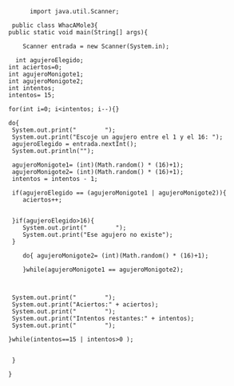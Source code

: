 
          import java.util.Scanner;

     public class WhacAMole3{
   	public static void main(String[] args){
		
		Scanner entrada = new Scanner(System.in);

	  int agujeroElegido;
    int aciertos=0;
    int agujeroMonigote1;
    int agujeroMonigote2;
    int intentos; 
    intentos= 15;

    for(int i=0; i<intentos; i--){}
    
    do{
     System.out.print("        ");
     System.out.print("Escoje un agujero entre el 1 y el 16: ");
     agujeroElegido = entrada.nextInt();
     System.out.println("");
 
     agujeroMonigote1= (int)(Math.random() * (16)+1);
     agujeroMonigote2= (int)(Math.random() * (16)+1);
     intentos = intentos - 1;

     if(agujeroElegido == (agujeroMonigote1 | agujeroMonigote2)){
        aciertos++;

     
     }if(agujeroElegido>16){
        System.out.print("        ");
        System.out.print("Ese agujero no existe");
     }

        do{ agujeroMonigote2= (int)(Math.random() * (16)+1);

        }while(agujeroMonigote1 == agujeroMonigote2);


     
     System.out.print("        ");
     System.out.print("Aciertos:" + aciertos);
     System.out.print("        ");
     System.out.print("Intentos restantes:" + intentos);
     System.out.print("        ");

    }while(intentos==15 | intentos>0 );
    

     }
    
    }




